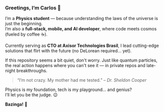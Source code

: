 ### Greetings, I’m Carlos 🧠

I’m a **Physics student** — because understanding the laws of the universe is just the beginning.  
I’m also a **full-stack, mobile, and AI developer**, where code meets cosmos (fueled by coffee ☕).

Currently serving as **CTO at Axisor Technologies Brasil**, I lead cutting-edge solutions that flirt with the future (no DeLorean required... yet).

If this repository seems a bit quiet, don't worry. Just like quantum particles, the real action happens where you can't see it — in private repos and late-night breakthroughs.

> “I’m not crazy. My mother had me tested.” – *Dr. Sheldon Cooper*

Physics is my foundation, tech is my playground… and genius?  
I’ll let you be the judge. 😉

**Bazinga!** 🧪
